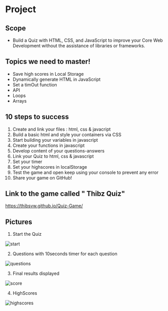# Project

## Scope 

* Build a Quiz with HTML, CSS, and JavaScript to improve your Core Web Development without the assistance of libraries or frameworks.

##  Topics we need to master!

* Save high scores in Local Storage
* Dynamically generate HTML in JavaScript
* Set a timOut function 
* API
* Loops
* Arrays

## 10 steps to success 

1. Create and link your files : html, css & javacript
2. Build a basic html and style your containers via CSS
3. Start building your variables in javascript 
4. Create your functions in javascript
5. Develop content of your questions-answers
6. Link your Quiz to html, css & javascript 
7. Set your timer 
8. Set your highscores in localStorage
9. Test the game and open keep using your console to prevent any error
10. Share your game on GitHub!

## Link to the game called " Thibz Quiz"

https://thibsvw.github.io/Quiz-Game/ 

## Pictures 

1. Start the Quiz

![start](https://user-images.githubusercontent.com/64518932/83931899-ce567f00-a7d1-11ea-819d-edd53a2e37b9.JPG)

2. Questions with 10seconds timer for each question

![questions](https://user-images.githubusercontent.com/64518932/83930323-8b90a900-a7c9-11ea-9ff9-0e0e5ac20741.JPG)


3. Final results displayed 

![score](https://user-images.githubusercontent.com/64518932/83929795-3ce20f80-a7c7-11ea-923b-3a9a73cdc79b.JPG)

4. HighScores

![highscores](https://user-images.githubusercontent.com/64518932/83931951-25f4ea80-a7d2-11ea-88eb-51059984dc65.JPG)













